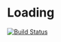 # Loading

[![Build Status](https://github.com/ilisien/Loading.jl/actions/workflows/CI.yml/badge.svg?branch=main)](https://github.com/ilisien/Loading.jl/actions/workflows/CI.yml?query=branch%3Amain)
